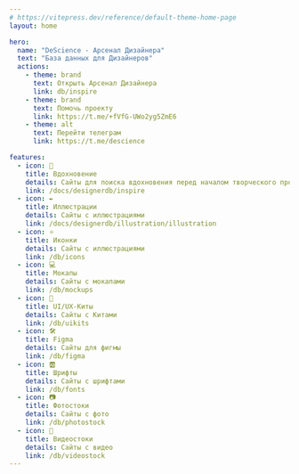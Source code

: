 ```yaml
---
# https://vitepress.dev/reference/default-theme-home-page
layout: home

hero:
  name: "DeScience - Арсенал Дизайнера"
  text: "База данных для Дизайнеров"
  actions:
    - theme: brand
      text: Открыть Арсенал Дизайнера
      link: db/inspire
    - theme: brand
      text: Помочь проекту
      link: https://t.me/+fVfG-UWo2yg5ZmE6
    - theme: alt
      text: Перейти телеграм
      link: https://t.me/descience

features:
  - icon: 💭
    title: Вдохновение
    details: Сайты для поиска вдохновения перед началом творческого процесса
    link: /docs/designerdb/inspire
  - icon: ✒️
    title: Иллюстрации
    details: Сайты с иллюстрациями
    link: /docs/designerdb/illustration/illustration
  - icon: ⭐️
    title: Иконки
    details: Сайты с иллюстрациями
    link: /db/icons
  - icon: 💻
    title: Мокапы
    details: Сайты с мокапами
    link: /db/mockups
  - icon: 🐳
    title: UI/UX-Киты
    details: Сайты с Китами
    link: /db/uikits
  - icon: 🛠
    title: Figma
    details: Сайты для фигмы
    link: /db/figma
  - icon: 🆎
    title: Шрифты
    details: Сайты с шрифтами
    link: /db/fonts
  - icon: 📷
    title: Фотостоки
    details: Сайты с фото
    link: /db/photostock
  - icon: 🎥
    title: Видеостоки
    details: Сайты с видео
    link: /db/videostock
---
```


